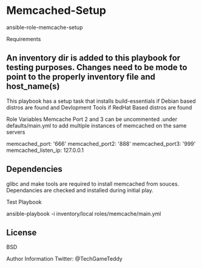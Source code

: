 Memcached-Setup
=========

ansible-role-memcache-setup


Requirements

An inventory dir is added to this playbook
for testing purposes. Changes need to be mode to point to the properly inventory file and host_name(s)
------------
This playbook has a setup task that installs build-essentials if
Debian based distros are found and Devlopment Tools if RedHat Based distros are found

Role Variables
  Memcache Port 2 and 3 can be uncommented .under defaults/main.yml
  to add multiple instances of memcached on the same servers

  memcached_port: '666'
  memcached_port2: '888'
  memcached_port3: '999'
  memcached_listen_ip: 127.0.0.1

Dependencies
------------
 glibc and make tools are required to install memcached from souces. Dependancies are checked and installed during initial play.

Test Playbook

 ansible-playbook -i inventory/local
 roles/memcache/main.yml

License
---
BSD

Author Information
 Twitter: @TechGameTeddy

